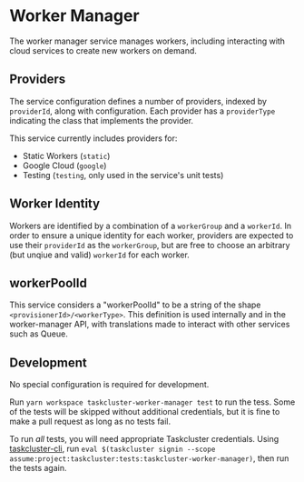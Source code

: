 # Worker Manager

The worker manager service manages workers, including interacting with cloud services to create new workers on demand.

## Providers

The service configuration defines a number of providers, indexed by `providerId`, along with configuration.
Each provider has a `providerType` indicating the class that implements the provider.

This service currently includes providers for:

* Static Workers (`static`)
* Google Cloud (`google`)
* Testing (`testing`, only used in the service's unit tests)

## Worker Identity

Workers are identified by a combination of a `workerGroup` and a `workerId`.
In order to ensure a unique identity for each worker, providers are expected to use their `providerId` as the `workerGroup`, but are free to choose an arbitrary (but unqiue and valid) `workerId` for each worker.

## workerPoolId

This service considers a "workerPoolId" to be a string of the shape `<provisionerId>/<workerType>`.
This definition is used internally and in the worker-manager API, with translations made to interact with other services such as Queue.

## Development

No special configuration is required for development.

Run `yarn workspace taskcluster-worker-manager test` to run the tess.
Some of the tests will be skipped without additional credentials, but it is fine to make a pull request as long as no tests fail.

To run *all* tests, you will need appropriate Taskcluster credentials.
Using [taskcluster-cli](https://github.com/taskcluster/taskcluster-cli), run `eval $(taskcluster signin --scope assume:project:taskcluster:tests:taskcluster-worker-manager)`, then run the tests again.
